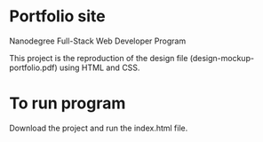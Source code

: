 # Portfolio site

Nanodegree Full-Stack Web Developer Program


This project is the reproduction of the design file (design-mockup-portfolio.pdf) using HTML and CSS.


# To run program

Download the project and run the index.html file.
